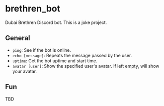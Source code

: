 # brethren_bot
Dubai Brethren Discord bot. This is a joke project.

## General
- `ping`: See if the bot is online.
- `echo [message]`: Repeats the message passed by the user.
- `uptime`: Get the bot uptime and start time.
- `avatar [user]`: Show the specified user's avatar. If left empty, will show your avatar.

## Fun
TBD
